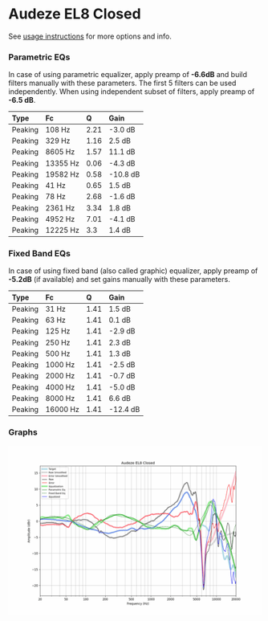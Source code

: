 # Audeze EL8 Closed
See [usage instructions](https://github.com/jaakkopasanen/AutoEq#usage) for more options and info.

### Parametric EQs
In case of using parametric equalizer, apply preamp of **-6.6dB** and build filters manually
with these parameters. The first 5 filters can be used independently.
When using independent subset of filters, apply preamp of **-6.5 dB**.

| Type    | Fc       |    Q | Gain     |
|:--------|:---------|:-----|:---------|
| Peaking | 108 Hz   | 2.21 | -3.0 dB  |
| Peaking | 329 Hz   | 1.16 | 2.5 dB   |
| Peaking | 8605 Hz  | 1.57 | 11.1 dB  |
| Peaking | 13355 Hz | 0.06 | -4.3 dB  |
| Peaking | 19582 Hz | 0.58 | -10.8 dB |
| Peaking | 41 Hz    | 0.65 | 1.5 dB   |
| Peaking | 78 Hz    | 2.68 | -1.6 dB  |
| Peaking | 2361 Hz  | 3.34 | 1.8 dB   |
| Peaking | 4952 Hz  | 7.01 | -4.1 dB  |
| Peaking | 12225 Hz | 3.3  | 1.4 dB   |

### Fixed Band EQs
In case of using fixed band (also called graphic) equalizer, apply preamp of **-5.2dB**
(if available) and set gains manually with these parameters.

| Type    | Fc       |    Q | Gain     |
|:--------|:---------|:-----|:---------|
| Peaking | 31 Hz    | 1.41 | 1.5 dB   |
| Peaking | 63 Hz    | 1.41 | 0.1 dB   |
| Peaking | 125 Hz   | 1.41 | -2.9 dB  |
| Peaking | 250 Hz   | 1.41 | 2.3 dB   |
| Peaking | 500 Hz   | 1.41 | 1.3 dB   |
| Peaking | 1000 Hz  | 1.41 | -2.5 dB  |
| Peaking | 2000 Hz  | 1.41 | -0.7 dB  |
| Peaking | 4000 Hz  | 1.41 | -5.0 dB  |
| Peaking | 8000 Hz  | 1.41 | 6.6 dB   |
| Peaking | 16000 Hz | 1.41 | -12.4 dB |

### Graphs
![](./Audeze%20EL8%20Closed.png)